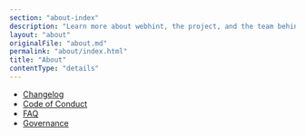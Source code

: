 ```yaml
---
section: "about-index"
description: "Learn more about webhint, the project, and the team behind it"
layout: "about"
originalFile: "about.md"
permalink: "about/index.html"
title: "About"
contentType: "details"
---
```

* [Changelog](about/CHANGELOG.md)
* [Code of Conduct](https://js.foundation/community/code-of-conduct)
* [FAQ](about/FAQ.md)
* [Governance](about/GOVERNANCE.md)
